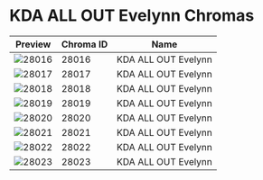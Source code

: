 # KDA ALL OUT Evelynn Chromas



| Preview | Chroma ID | Name |
|---------|-----------|------|
| ![28016](https://raw.communitydragon.org/latest/plugins/rcp-be-lol-game-data/global/default/v1/champion-chroma-images/28/28016.png) | 28016 | KDA ALL OUT Evelynn |
| ![28017](https://raw.communitydragon.org/latest/plugins/rcp-be-lol-game-data/global/default/v1/champion-chroma-images/28/28017.png) | 28017 | KDA ALL OUT Evelynn |
| ![28018](https://raw.communitydragon.org/latest/plugins/rcp-be-lol-game-data/global/default/v1/champion-chroma-images/28/28018.png) | 28018 | KDA ALL OUT Evelynn |
| ![28019](https://raw.communitydragon.org/latest/plugins/rcp-be-lol-game-data/global/default/v1/champion-chroma-images/28/28019.png) | 28019 | KDA ALL OUT Evelynn |
| ![28020](https://raw.communitydragon.org/latest/plugins/rcp-be-lol-game-data/global/default/v1/champion-chroma-images/28/28020.png) | 28020 | KDA ALL OUT Evelynn |
| ![28021](https://raw.communitydragon.org/latest/plugins/rcp-be-lol-game-data/global/default/v1/champion-chroma-images/28/28021.png) | 28021 | KDA ALL OUT Evelynn |
| ![28022](https://raw.communitydragon.org/latest/plugins/rcp-be-lol-game-data/global/default/v1/champion-chroma-images/28/28022.png) | 28022 | KDA ALL OUT Evelynn |
| ![28023](https://raw.communitydragon.org/latest/plugins/rcp-be-lol-game-data/global/default/v1/champion-chroma-images/28/28023.png) | 28023 | KDA ALL OUT Evelynn |